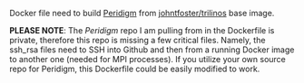 Docker file need to build [Peridigm](http://peridigm.sandia.gov) from [johntfoster/trilinos](https://registry.hub.docker.com/u/johntfoster/trilinos/) base image.  

**PLEASE NOTE**: The *Peridigm* repo I am pulling from in the Dockerfile is private, therefore this repo is missing a few critical files.  Namely, the ssh_rsa files need to SSH into Github and then from a running Docker image to another one (needed for MPI processes).  If you utilize your own source repo for Peridigm, this Dockerfile could be easily modified to work.
